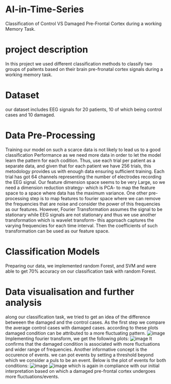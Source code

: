 # AI-in-Time-Series
Classification of Control VS Damaged Pre-Frontal Cortex during a working Memory Task.
# project description 
In this project we used different classification methods to classify two groups of paitents based on their brain pre-fronatal cortex signals during a working memory task.
# Dataset
our dataset includes EEG signals for 20 patients, 10 of which being control cases and 10 damaged.
# Data Pre-Processing
Training our model on such a scarce data is not likely to lead us to a good classification Performance as we need more data in order to let the model learn the pattern for each codition. Thus, use each trial per patient as a separate data, and given that for each patient we have 256 trials, this metodology provides us with enough data ensuring sufficient training. 
Each trial has got 64 channels representing the number of electrodes recording the EEG signal. Our feature dimension space seems to be very Large, so we need a dimension reduction strategy- which is PCA- to map the feature space to a space where data has the maximum variance.
One other pre-processing step is to map features to fourier space where we can remove the frequencies that are noise and consider the power of this frequencies as our features. However, Fourier Transformation assumes the signal to be stationary while EEG signals are not stationary and thus we use another transformation which is wavelet transform- this approach captures the varying frequencies for each time interval. Then the coefficients of such transformation can be used as our feature space.
# Classification Models
Preparing our data, we implemented random Forest, and SVM and were able to get 70% accuracy on our classification task with random Forest.
# Data visualisation and further analysis
along our classification task, we tried to get an idea of the difference betweeen the damaged and the control cases. 
As the first step we compare the average control cases with damaged cases. according to these plots damaged condition can be attributed to a more fluctuating pattern.
![image](https://github.com/user-attachments/assets/c6d49a21-0011-4014-a584-c1f4e472f233)
Implementing fourier transform, we get the following plots:
![image](https://github.com/user-attachments/assets/abfc36fd-47e4-4d60-a8b1-fdc74b373f4a)
It confirms that the damaged condition is associated with more fluctuations and wider range of frequencies.
Another informative concept is the occurence of events. we can pot events by setting a threshold beyond which we consider a puls to be an event. Below is the plot of events for both conditions:
![image](https://github.com/user-attachments/assets/c774946c-32a1-4427-9b48-c0af7657a9ae)
![image](https://github.com/user-attachments/assets/81876218-0bd7-4637-894a-726bc0dd23b4)
which is again in compliance with our initial interpretation based on which a damaged pre-frontal cortex undergoes more fluctuations/events.

